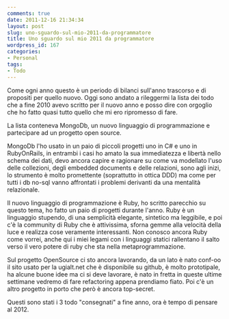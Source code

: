 ```yaml
---
comments: true
date: 2011-12-16 21:34:34
layout: post
slug: uno-sguardo-sul-mio-2011-da-programmatore
title: Uno sguardo sul mio 2011 da programmatore
wordpress_id: 167
categories:
- Personal
tags:
- Todo
---
```


Come ogni anno questo è un periodo di bilanci sull'anno trascorso e di propositi per quello nuovo. Oggi sono andato a rileggermi la lista dei todo che a fine 2010 avevo scritto per il nuovo anno e posso dire con orgoglio che ho fatto quasi tutto quello che mi ero ripromesso di fare.

La lista conteneva MongoDb, un nuovo linguaggio di programmazione e partecipare ad un progetto open source.

MongoDb l'ho usato in un paio di piccoli progetti uno in C# e uno in RubyOnRails, in entrambi i casi ho amato la sua immediatezza e libertà nello schema dei dati, devo ancora capire e ragionare su come va modellato l'uso delle collezioni, degli embedded documents e delle relazioni, sono agli inizi, lo strumento è molto promettente (soprattutto in ottica DDD) ma come per tutti i db no-sql vanno affrontati i problemi derivanti da una mentalità relazionale.

Il nuovo linguaggio di programmazione è Ruby, ho scritto parecchio su questo tema, ho fatto un paio di progetti durante l'anno. Ruby è un linguaggio stupendo, di una semplicità elegante, sintetico ma leggibile, e poi c'è la community di Ruby che è attivissima, sforna gemme alla velocità della luce e realizza cose veramente interessanti. Non conosco ancora Ruby come vorrei, anche qui i miei legami con i linguaggi statici rallentano il salto verso il vero potere di ruby che sta nella metaprogrammazione.

Sul progetto OpenSource ci sto ancora lavorando, da un lato è nato conf-oo il sito usato per la ugialt.net che è disponibile su github, è molto prototipale, ha alcune buone idee ma ci si deve lavorare, è nato in fretta in queste ultime settimane vedremo di fare refactoring appena prendiamo fiato. Poi c'è un altro progetto in porto che però è ancora top-secret.

Questi sono stati i 3 todo "consegnati" a fine anno, ora è tempo di pensare al 2012.
